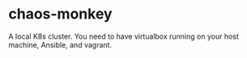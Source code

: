 # chaos-monkey
A local K8s cluster. You need to have virtualbox running on your host machine, Ansible, and  vagrant.
